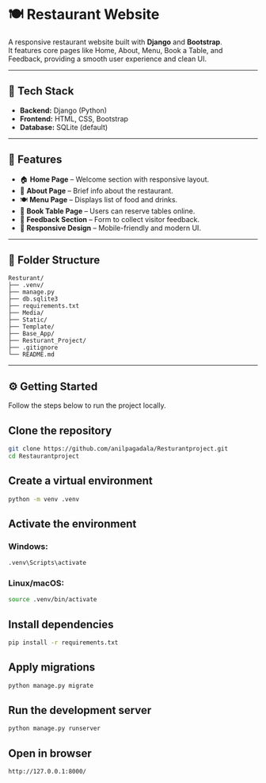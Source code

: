 # 🍽️ Restaurant Website

A responsive restaurant website built with **Django** and **Bootstrap**.  
It features core pages like Home, About, Menu, Book a Table, and Feedback, providing a smooth user experience and clean UI.

---

## 🔧 Tech Stack

- **Backend:** Django (Python)
- **Frontend:** HTML, CSS, Bootstrap
- **Database:** SQLite (default)

---

## 🚀 Features

- 🏠 **Home Page** – Welcome section with responsive layout.
- 📖 **About Page** – Brief info about the restaurant.
- 🍽️ **Menu Page** – Displays list of food and drinks.
- 📅 **Book Table Page** – Users can reserve tables online.
- 💬 **Feedback Section** – Form to collect visitor feedback.
- 📱 **Responsive Design** – Mobile-friendly and modern UI.

---

## 📂 Folder Structure
```text
Resturant/
├── .venv/
├── manage.py
├── db.sqlite3
├── requirements.txt
├── Media/
├── Static/
├── Template/
├── Base_App/
├── Resturant_Project/
├── .gitignore
└── README.md

```
---

## ⚙️ Getting Started

Follow the steps below to run the project locally.

## Clone the repository

```bash
git clone https://github.com/anilpagadala/Resturantproject.git
cd Restaurantproject
```
## Create a virtual environment
```bash
python -m venv .venv
```
## Activate the environment
### Windows:
```bash
.venv\Scripts\activate
```

### Linux/macOS:
```bash
source .venv/bin/activate
```

## Install dependencies
```bash
pip install -r requirements.txt
```

## Apply migrations
```bash
python manage.py migrate
```
## Run the development server
```bash
python manage.py runserver
```
## Open in browser
```bash
http://127.0.0.1:8000/
```
